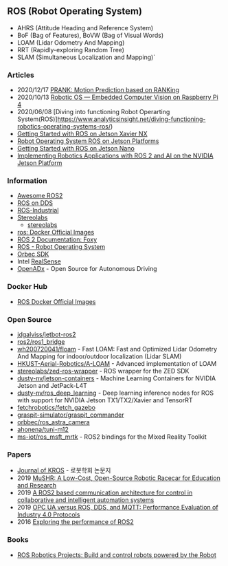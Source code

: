 ## ROS (Robot Operating System)
- AHRS (Attitude Heading and Reference System)
- BoF (Bag of Features), BoVW (Bag of Visual Words)
- LOAM (Lidar Odometry And Mapping)
- RRT (Rapidly-exploring Random Tree)
- SLAM (Simultaneous Localization and Mapping)`


### Articles
- 2020/12/17 [PRANK: Motion Prediction based on RANKing](https://medium.com/yandex-self-driving-car/prank-motion-prediction-based-on-ranking-a6c42d4b860)
- 2020/10/13 [Robotic OS — Embedded Computer Vision on Raspberry Pi 4](https://medium.com/think-autonomous/robotic-os-embedded-computer-vision-on-raspberry-pi-4-a53f82ab9d03)
- 2020/06/08 [Diving into functioning Robot Operarting System(ROS)]https://www.analyticsinsight.net/diving-functioning-robotics-operating-systems-ros/)
- [Getting Started with ROS on Jetson Xavier NX](https://www.stereolabs.com/blog/ros-and-nvidia-jetson-xavier-nx/)
- [Robot Operating System ROS on Jetson Platforms](https://developer.ridgerun.com/wiki/index.php?title=Robot_Operating_System_ROS_on_Jetson_Platforms)
- [Getting Started with ROS on Jetson Nano](https://www.stereolabs.com/blog/ros-and-nvidia-jetson-nano/)
- [Implementing Robotics Applications with ROS 2 and AI on the NVIDIA Jetson Platform](https://developer.nvidia.com/blog/implementing-robotics-applications-with-ros-2-and-ai-on-jetson-platform-2/)


### Information
- [Awesome ROS2](https://fkromer.github.io/awesome-ros2/)
- [ROS on DDS](https://design.ros2.org/articles/ros_on_dds.html)
- [ROS-Industrial](https://rosindustrial.org/)
- [Stereolabs](https://stereolabs.com)
    - [stereolabs](https://github.com/stereolabs)
- [ros: Docker Official Images](https://hub.docker.com/_/ros?tab=tags)
- [ROS 2 Documentation: Foxy](https://docs.ros.org/en/foxy/index.html)
- [ROS - Robot Operating System](http://xed.ch/h/ros.html)
- [Orbec SDK](https://orbbec3d.com/develop/)
- Intel [RealSense](https://www.intelrealsense.com/)
- [OpenADx](https://openadx.eclipse.org/) - Open Source for Autonomous Driving


### Docker Hub
- [ROS Docker Official Images](https://hub.docker.com/_/Ros?tab=description)


### Open Source
- [jdgalviss/jetbot-ros2](https://github.com/jdgalviss/jetbot-ros2)
- [ros2/ros1_bridge](https://github.com/ros2/ros1_bridge)
- [wh200720041/floam](https://github.com/wh200720041/floam) - Fast LOAM: Fast and Optimized Lidar Odometry And Mapping for indoor/outdoor localization (Lidar SLAM)
- [HKUST-Aerial-Robotics/A-LOAM](https://github.com/HKUST-Aerial-Robotics/A-LOAM) - Advanced implementation of LOAM
- [stereolabs/zed-ros-wrapper](https://github.com/stereolabs/zed-ros-wrapper) - ROS wrapper for the ZED SDK
- [dusty-nv/jetson-containers](https://github.com/dusty-nv/jetson-containers) - Machine Learning Containers for NVIDIA Jetson and JetPack-L4T
- [dusty-nv/ros_deep_learning](https://github.com/dusty-nv/ros_deep_learning) - Deep learning inference nodes for ROS with support for NVIDIA Jetson TX1/TX2/Xavier and TensorRT
- [fetchrobotics/fetch_gazebo](https://github.com/fetchrobotics/fetch_gazebo)
- [graspit-simulator/graspit_commander](https://github.com/graspit-simulator/graspit_commander)
- [orbbec/ros_astra_camera](https://github.com/orbbec/ros_astra_camera)
- [ahonena/tuni-m12](https://github.com/ahonena/tuni-m12)
- [ms-iot/ros_msft_mrtk](https://github.com/ms-iot/ros_msft_mrtk) - ROS2 bindings for the Mixed Reality Toolkit


### Papers
- [Journal of KROS](http://jkros.org/) - 로봇학회 논문지
- 2019 [MuSHR: A Low-Cost, Open-Source Robotic Racecar for Education and Research](https://arxiv.org/pdf/1908.08031.pdf)
- 2019 [A ROS2 based communication architecture for control in collaborative and intelligent automation systems](https://arxiv.org/pdf/1905.09654.pdf)
- 2019 [OPC UA versus ROS, DDS, and MQTT: Performance Evaluation of Industry 4.0 Protocols](https://mediatum.ub.tum.de/doc/1470362/1470362.pdf)
- 2016 [Exploring the performance of ROS2](https://www.researchgate.net/publication/309128426_Exploring_the_performance_of_ROS2)


### Books
- [ROS Robotics Projects: Build and control robots powered by the Robot](https://books.google.co.kr/books?id=ENzFDwAAQBAJ&pg=PA214&lpg=PA214&dq=jetson+nano+reality&source=bl&ots=PAf1sAl6H9&sig=ACfU3U2fWJxlzNrnnfgWL4Dvj3I_670AYg&hl=ko&sa=X&ved=2ahUKEwj70arC-_TuAhVD-WEKHYbPAY04UBDoATAGegQIDBAD#v=onepage&q=jetson%20nano%20reality&f=false)

